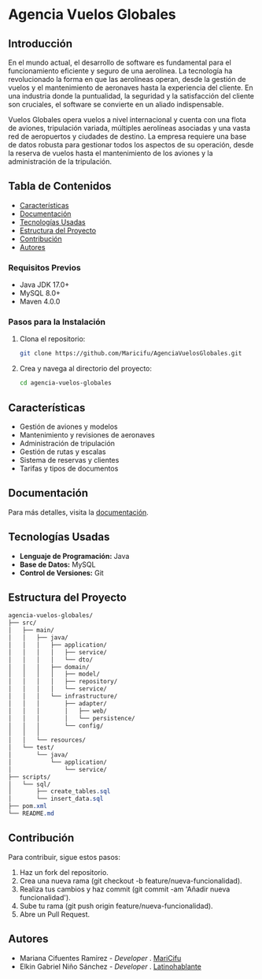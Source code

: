 # Agencia Vuelos Globales

## Introducción

En el mundo actual, el desarrollo de software es fundamental para el funcionamiento eficiente y seguro de una aerolínea. La tecnología ha revolucionado la forma en que las aerolíneas operan, desde la gestión de vuelos y el mantenimiento de aeronaves hasta la experiencia del cliente. En una industria donde la puntualidad, la seguridad y la satisfacción del cliente son cruciales, el software se convierte en un aliado indispensable.

Vuelos Globales opera vuelos a nivel internacional y cuenta con una flota de aviones, tripulación variada, múltiples aerolíneas asociadas y una vasta red de aeropuertos y ciudades de destino. La empresa requiere una base de datos robusta para gestionar todos los aspectos de su operación, desde la reserva de vuelos hasta el mantenimiento de los aviones y la administración de la tripulación.

## Tabla de Contenidos
- [Características](#características)
- [Documentación](#documentación)
- [Tecnologías Usadas](#tecnologías-usadas)
- [Estructura del Proyecto](#estructura-del-proyecto)
- [Contribución](#contribución)
- [Autores](#autores)

### Requisitos Previos
- Java JDK 17.0+
- MySQL 8.0+
- Maven 4.0.0

### Pasos para la Instalación
1. Clona el repositorio:
   ```bash
   git clone https://github.com/Maricifu/AgenciaVuelosGlobales.git
   ```
2. Crea y navega al directorio del proyecto:
    ```bash
    cd agencia-vuelos-globales
    ```

## Características
- Gestión de aviones y modelos
- Mantenimiento y revisiones de aeronaves
- Administración de tripulación
- Gestión de rutas y escalas
- Sistema de reservas y clientes
- Tarifas y tipos de documentos

## Documentación
Para más detalles, visita la [documentación](/docs/).

## Tecnologías Usadas
- **Lenguaje de Programación:** Java
- **Base de Datos:** MySQL
- **Control de Versiones:** Git


## Estructura del Proyecto 
```css
agencia-vuelos-globales/
├── src/
│   ├── main/
│   │   ├── java/
│   │   │   ├── application/        
│   │   │   │   ├── service/       
│   │   │   │   └── dto/          
│   │   │   ├── domain/           
│   │   │   │   ├── model/         
│   │   │   │   ├── repository/    
│   │   │   │   └── service/      
│   │   │   └── infrastructure/    
│   │   │       ├── adapter/      
│   │   │       │   ├── web/       
│   │   │       │   └── persistence/ 
│   │   │       └── config/        
│   │   │   
│   │   └── resources/          
│   └── test/                    
│       └── java/
│           └── application/
│               └── service/
├── scripts/
│   └── sql/
│       ├── create_tables.sql      
│       └── insert_data.sql        
├── pom.xml                        
└── README.md    
```

## Contribución

Para contribuir, sigue estos pasos:

1. Haz un fork del repositorio.
2. Crea una nueva rama (git checkout -b feature/nueva-funcionalidad).
3. Realiza tus cambios y haz commit (git commit -am 'Añadir nueva funcionalidad').
4. Sube tu rama (git push origin feature/nueva-funcionalidad).
5. Abre un Pull Request.

## Autores 

- Mariana Cifuentes Ramírez *- Developer* .  <a href="http://github.com/Maricifu" target="_blank">MariCifu</a>
- Elkin Gabriel Niño Sánchez  *- Developer* . <a href="https://github.com/Latinohablante" target="_blank">Latinohablante</a>

